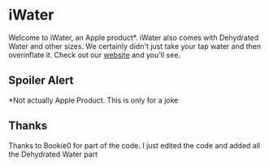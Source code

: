# iWater

Welcome to iWater, an Apple product*. iWater also comes with Dehydrated Water and other sizes. We certainly didn't just take your tap water and then overinflate it. Check out our [website](https://external.ink/?to=https://bit.ly/dehydratedwater) and you'll see.

## Spoiler Alert
*Not actually Apple Product. This is only for a joke

## Thanks
Thanks to Bookie0 for part of the code. I just edited the code and added all the Dehydrated Water part
